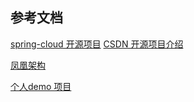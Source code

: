 ## 参考文档
[spring-cloud 开源项目](https://github.com/open-capacity-platform/open-capacity-platform)
[CSDN 开源项目介绍]([https://blog.csdn.net/fly1north/article/details/122084088](https://blog.csdn.net/fly1north/article/details/122084088))

[凤凰架构](http://icyfenix.cn/exploration/projects/microservice_arch_springcloud.html)

[个人demo 项目](https://gitee.com/Jkaolo/spring-cloud-alibaba)